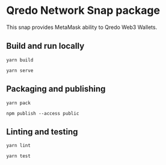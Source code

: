# Qredo Network Snap package

This snap provides MetaMask ability to Qredo Web3 Wallets.

## Build and run locally

```shell
yarn build

yarn serve
```

## Packaging and publishing

```shell
yarn pack

npm publish --access public
```

## Linting and testing

```shell
yarn lint

yarn test
```
